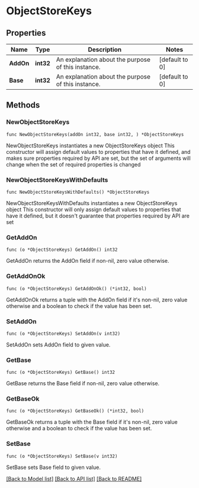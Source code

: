 # ObjectStoreKeys

## Properties

Name | Type | Description | Notes
------------ | ------------- | ------------- | -------------
**AddOn** | **int32** | An explanation about the purpose of this instance. | [default to 0]
**Base** | **int32** | An explanation about the purpose of this instance. | [default to 0]

## Methods

### NewObjectStoreKeys

`func NewObjectStoreKeys(addOn int32, base int32, ) *ObjectStoreKeys`

NewObjectStoreKeys instantiates a new ObjectStoreKeys object
This constructor will assign default values to properties that have it defined,
and makes sure properties required by API are set, but the set of arguments
will change when the set of required properties is changed

### NewObjectStoreKeysWithDefaults

`func NewObjectStoreKeysWithDefaults() *ObjectStoreKeys`

NewObjectStoreKeysWithDefaults instantiates a new ObjectStoreKeys object
This constructor will only assign default values to properties that have it defined,
but it doesn't guarantee that properties required by API are set

### GetAddOn

`func (o *ObjectStoreKeys) GetAddOn() int32`

GetAddOn returns the AddOn field if non-nil, zero value otherwise.

### GetAddOnOk

`func (o *ObjectStoreKeys) GetAddOnOk() (*int32, bool)`

GetAddOnOk returns a tuple with the AddOn field if it's non-nil, zero value otherwise
and a boolean to check if the value has been set.

### SetAddOn

`func (o *ObjectStoreKeys) SetAddOn(v int32)`

SetAddOn sets AddOn field to given value.


### GetBase

`func (o *ObjectStoreKeys) GetBase() int32`

GetBase returns the Base field if non-nil, zero value otherwise.

### GetBaseOk

`func (o *ObjectStoreKeys) GetBaseOk() (*int32, bool)`

GetBaseOk returns a tuple with the Base field if it's non-nil, zero value otherwise
and a boolean to check if the value has been set.

### SetBase

`func (o *ObjectStoreKeys) SetBase(v int32)`

SetBase sets Base field to given value.



[[Back to Model list]](../README.md#documentation-for-models) [[Back to API list]](../README.md#documentation-for-api-endpoints) [[Back to README]](../README.md)


